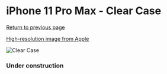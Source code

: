 # iPhone 11 Pro Max  - Clear Case

[Return to previous page](/iphone_11)

[High-resolution image from Apple](https://store.storeimages.cdn-apple.com/8756/as-images.apple.com/is/MX0H2?wid=4500&hei=4500&fmt=png)

<div style="width: 384px"><img src="/everypreview/MX0H2.png" alt="Clear Case"></div>

### Under construction
